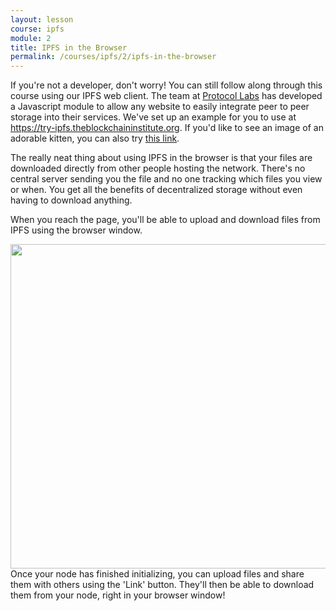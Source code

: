 ```yaml
---
layout: lesson
course: ipfs
module: 2
title: IPFS in the Browser
permalink: /courses/ipfs/2/ipfs-in-the-browser
---
```



<span>
<span class="openingParagraph">
If you're not a developer, don't worry! You can still follow along through this course using our IPFS web client. The team at <a href="https://protocol.ai/" rel="noopener">Protocol Labs</a> has developed a Javascript module to allow any website to easily integrate peer to peer storage into their services. We've set up an example for you to use at <a href="https://try-ipfs.theblockchaininstitute.org" rel="noopener">https://try-ipfs.theblockchaininstitute.org</a>. If you'd like to see an image of an adorable kitten, you can also try <a href="https://try-ipfs.theblockchaininstitute.org/?q=QmW2WQi7j6c7UgJTarActp7tDNikE4B2qXtFCfLPdsgaTQ">this link</a>.</span>

The really neat thing about using IPFS in the browser is that your files are downloaded directly from other people hosting the network. There's no central server sending you the file and no one tracking which files you view or when. You get all the benefits of decentralized storage without even having to download anything.

When you reach the page, you'll be able to upload and download files from IPFS using the browser window.

<img class="wp-image-1158 size-full" src="https://theblockchaininstitute.org/wp-content/uploads/2019/01/1.-Initializing.png" alt="" width="1241" height="519" />
<div class="learnpressImageCaption">
Once your node has finished initializing, you can upload files and share them with others using the 'Link' button. They'll then be able to download them from your node, right in your browser window!
</div>

